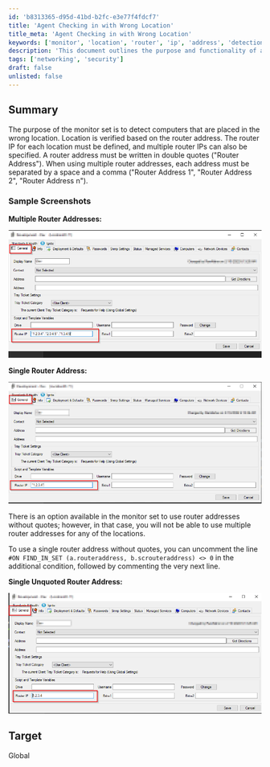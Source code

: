 ```yaml
---
id: 'b8313365-d95d-41bd-b2fc-e3e77f4fdcf7'
title: 'Agent Checking in with Wrong Location'
title_meta: 'Agent Checking in with Wrong Location'
keywords: ['monitor', 'location', 'router', 'ip', 'address', 'detection']
description: 'This document outlines the purpose and functionality of a monitor set designed to detect computers that are placed in the wrong location based on router addresses. It details how to define multiple router IPs, the format required for input, and provides sample screenshots for clarity.'
tags: ['networking', 'security']
draft: false
unlisted: false
---
```


## Summary

The purpose of the monitor set is to detect computers that are placed in the wrong location. Location is verified based on the router address. The router IP for each location must be defined, and multiple router IPs can also be specified. A router address must be written in double quotes ("Router Address"). When using multiple router addresses, each address must be separated by a space and a comma ("Router Address 1", "Router Address 2", "Router Address n").

### Sample Screenshots

**Multiple Router Addresses:**

![Sample screenshot for multiple Router Addresses](../../../static/img/Agent-Checking-in-with-Wrong-Location/image_1.png)

**Single Router Address:**

![Sample screenshot for single Router Address](../../../static/img/Agent-Checking-in-with-Wrong-Location/image_2.png)

There is an option available in the monitor set to use router addresses without quotes; however, in that case, you will not be able to use multiple router addresses for any of the locations.

To use a single router address without quotes, you can uncomment the line `#ON FIND_IN_SET (a.routeraddress, b.scrouteraddress) <> 0` in the additional condition, followed by commenting the very next line.

**Single Unquoted Router Address:**

![Sample Screenshot for single unquoted router address](../../../static/img/Agent-Checking-in-with-Wrong-Location/image_3.png)

## Target

Global



